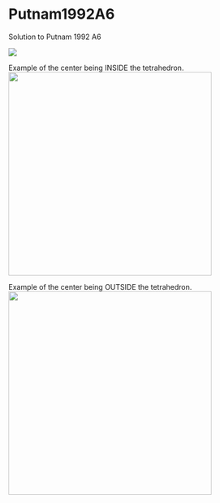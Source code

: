 # Putnam1992A6
Solution to Putnam 1992 A6

![](input.gif)

Example of the center being INSIDE the tetrahedron.
<img src="inside.gif" width="400">

Example of the center being OUTSIDE the tetrahedron.
<img src="outside.gif" width="400">
